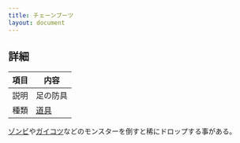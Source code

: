 ```yaml
---
title: チェーンブーツ
layout: document
---
```

## 詳細

|項目|内容|
|---|---|
|説明|足の防具|
|種類|[道具](道具)|

[ゾンビ](ゾンビ)や[ガイコツ](ガイコツ)などのモンスターを倒すと稀にドロップする事がある。
